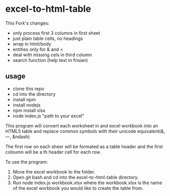 # excel-to-html-table

This Fork's changes:

* only process first 3 columns in first sheet
* just plain table cells, no headings
* wrap in html/body
* entities only for & and <
* deal with missing cels in third column
* search function (help text in frisian)

## usage

* clone this repo
* cd into the directory
* install npm
* install nodejs
* npm install xlsx
* node index.js "path to your excel"


This program will convert each worksheet in and excel workbook into an HTML5 table and replace common symbols with their unicode 
equivalent(&amp;, &mdash;, &ndash)

The first row on each sheer will be formated as a table header and the first coloumn will be a th header cell for each row.

To use the program:

1. Move the excel workbook to the folder.
2. Open git bash and cd into the excel-to-html-table directory.
3. Run node index.js workbook.xlsx where the workbook.xlsx is the name of the excel workbook you would like to create the table from.
